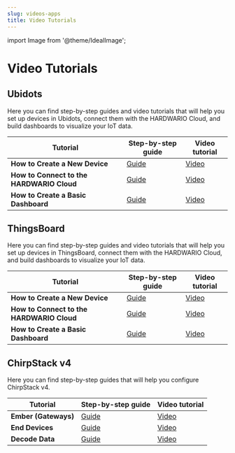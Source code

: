 ```yaml
---
slug: videos-apps
title: Video Tutorials
---
```


import Image from '@theme/IdealImage';

# Video Tutorials

## Ubidots

Here you can find step-by-step guides and video tutorials that will help you set up devices in Ubidots, connect them with the HARDWARIO Cloud, and build dashboards to visualize your IoT data.

| Tutorial                                   | Step-by-step guide                     | Video tutorial                         |
|--------------------------------------------|-----------------------------------------|-----------------------------------------|
| **How to Create a New Device**     | [Guide](https://docs.hardwario.com/apps/ubidots/creating-device) | [Video](https://docs.hardwario.com/apps/videos-apps/ubidots-new-device) |
| **How to Connect to the HARDWARIO Cloud**          | [Guide](https://docs.hardwario.com/apps/ubidots/cloud-connection) | [Video](https://docs.hardwario.com/apps/videos-apps/ubidots-cloud-connection) |
| **How to Create a Basic Dashboard**     | [Guide](https://docs.hardwario.com/apps/ubidots/creating-dashboard) | [Video](https://docs.hardwario.com/apps/videos-apps/ubidots-dashboard) |

## ThingsBoard

Here you can find step-by-step guides and video tutorials that will help you set up devices in ThingsBoard, connect them with the HARDWARIO Cloud, and build dashboards to visualize your IoT data.

| Tutorial                                   | Step-by-step guide                     | Video tutorial                         |
|--------------------------------------------|-----------------------------------------|-----------------------------------------|
| **How to Create a New Device**     | [Guide](https://docs.hardwario.com/apps/thingsboard/creating-device) | [Video](https://docs.hardwario.com/apps/videos-apps/thingsboard-new-device) |
| **How to Connect to the HARDWARIO Cloud**           | [Guide](https://docs.hardwario.com/apps/thingsboard/cloud-connection) | [Video](https://docs.hardwario.com/apps/videos-apps/thingsboard-cloud-connection) |
| **How to Create a Basic Dashboard**     | [Guide](https://docs.hardwario.com/apps/thingsboard/creating-dashboard) | [Video](https://docs.hardwario.com/apps/videos-apps/thingsboard-dashboard) |
## ChirpStack v4

Here you can find step-by-step guides that will help you configure ChirpStack v4.

| Tutorial | Step-by-step guide | Video tutorial |
|-----------|--------------------|----------------|
| **Ember (Gateways)** | [Guide](https://docs.hardwario.com/apps/chirpstack/chirpstack-configuration#1-gateways) | [Video](https://docs.hardwario.com/apps/videos-apps/chirpstack-ember) |
| **End Devices** | [Guide](https://docs.hardwario.com/apps/chirpstack/chirpstack-configuration#2-device-profiles) | [Video](https://docs.hardwario.com/apps/videos-apps/chirpstack-devices) |
| **Decode Data** | [Guide](https://docs.hardwario.com/apps/chirpstack/chirpstack-configuration#4-codec) | [Video](https://docs.hardwario.com/apps/videos-apps/chirpstack-decoding) |







